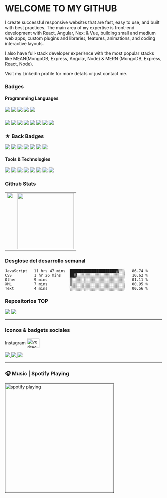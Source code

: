 # WELCOME TO MY GITHUB


<p>I create successful responsive websites that are fast, easy to use, and built with best practices. The main area of my expertise is front-end development with React, Angular, Next & Vue, building small and medium web apps, custom plugins and libraries, features, animations, and coding interactive layouts.

I also have full-stack developer experience with the most popular stacks like MEAN(MongoDB, Express, Angular, Node) & MERN (MongoDB, Express, React, Node).

Visit my LinkedIn profile for more details or just contact me.</p>


### Badges

<h4>Programming Languages</h4>
<p>
  <img src="https://img.shields.io/badge/JavaScript-F7DF1E?style=for-the-badge&logo=javascript&logoColor=black">
  <img src="https://img.shields.io/badge/TypeScript-007ACC?style=for-the-badge&logo=typescript&logoColor=white">
  <img src="https://img.shields.io/badge/Python-14354C?style=for-the-badge&logo=python&logoColor=white">
  <img src="https://img.shields.io/badge/C%2B%2B-00599C?style=for-the-badge&logo=c%2B%2B&logoColor=white">
  <img src="https://img.shields.io/badge/C-00599C?style=for-the-badge&logo=c&logoColor=white">
</p>

<h3>
</h3> 
<p>
  <img src="https://img.shields.io/badge/HTML5-E34F26?style=for-the-badge&logo=html5&logoColor=white">
  <img src="https://img.shields.io/badge/CSS3-1572B6?style=for-the-badge&logo=css3&logoColor=white">
  <img src="https://img.shields.io/badge/React-20232A?style=for-the-badge&logo=react&logoColor=61DAFB">
  <img src="https://img.shields.io/badge/Tailwind_CSS-38B2AC?style=for-the-badge&logo=tailwind-css&logoColor=white">
  <img src="https://img.shields.io/badge/Bootstrap-772faa?style=for-the-badge&logo=bootstrap&logoColor=white">
  <img src="https://img.shields.io/badge/Angular-DD0031?style=for-the-badge&logo=angular&logoColor=white">
  <img src="https://img.shields.io/badge/Framer%20Motion-black?style=for-the-badge&logo=framer&logoColor=blue">
  <img src="https://img.shields.io/badge/Axios-BD1FE0?style=for-the-badge">
</p>

<h3>
 ★  Back Badges
</h3> 
<p>
  <img src="https://img.shields.io/badge/Node.js-339933?style=for-the-badge&logo=nodedotjs&logoColor=white">
  <img src="https://img.shields.io/badge/Express.js-000000?style=for-the-badge&logo=express&logoColor=white">
  <img src="https://img.shields.io/badge/MongoDB-white?style=for-the-badge&logo=mongodb&logoColor=4EA94B">
  <img src="https://img.shields.io/badge/Django-092E20?style=for-the-badge&logo=django&logoColor=green">
  <img src="https://img.shields.io/badge/MySQL-005C84?style=for-the-badge&logo=mysql&logoColor=white">
  <img src="https://img.shields.io/badge/firebase%20realtime%20database-ffca28?style=for-the-badge&logo=firebase&logoColor=black">
  <img src="https://img.shields.io/badge/Mongoose-00C58E?style=for-the-badge">
</p>

<h4>Tools & Technologies</h4>
<p>
  <img src="https://img.shields.io/badge/Git-F05032?style=for-the-badge&logo=git&logoColor=white">
  <img src="https://img.shields.io/badge/GitHub-100000?style=for-the-badge&logo=github&logoColor=white">
  <img src="https://img.shields.io/badge/Linux-FCC624?style=for-the-badge&logo=linux&logoColor=black">
  <img src="https://img.shields.io/badge/Figma-F24E1E?style=for-the-badge&logo=figma&logoColor=white">
  <img src="https://img.shields.io/badge/Notion-000000?style=for-the-badge&logo=notion&logoColor=white">
  <img src="https://img.shields.io/badge/Postman-FF6C37?style=for-the-badge&logo=Postman&logoColor=white">
  <img src="https://img.shields.io/badge/Heroku-430098?style=for-the-badge&logo=heroku&logoColor=white">
  <img src="https://img.shields.io/badge/Vercel-000000?style=for-the-badge&logo=vercel&logoColor=white">
</p>


### Github Stats
<table>
  <tr>
    <td valign="top"><img src="https://github-readme-stats.vercel.app/api/top-langs/?username=JhoanBurbano&theme=radical&card_width=450em)](https://github.com/JhoanBurbano/JhoanBurbano/github-readme-stats"/></td>
    <td valign="top"><img height="180em" src="https://github-readme-stats.vercel.app/api?username=JhoanBurbano&show_icons=true&hide_border=true&&count_private=true&include_all_commits=true&theme=radical&hide_stars=false" /></td>
  </tr>
</table>

### Desglose del desarrollo semanal

<!--START_SECTION:waka-->
```text
JavaScript   11 hrs 47 mins  █████████████████████▓░░░   86.74 % 
CSS          1 hr 26 mins    ██▓░░░░░░░░░░░░░░░░░░░░░░   10.62 % 
Other        9 mins          ▒░░░░░░░░░░░░░░░░░░░░░░░░   01.11 % 
XML          7 mins          ▒░░░░░░░░░░░░░░░░░░░░░░░░   00.95 % 
Text         4 mins          ░░░░░░░░░░░░░░░░░░░░░░░░░   00.56 % 
```
<!--END_SECTION:waka-->

### Repositorios TOP

[![](https://github-readme-stats.vercel.app/api/pin/?username=JhoanBurbano&repo=qickly-chat&bg_color=22,32CD32,121212&title_color=fff&text_color=fff)](https://github.com/JhoanBurbano/ARCHITECTS)
[![](https://github-readme-stats.vercel.app/api/pin/?username=JhoanBurbano&repo=cans&bg_color=22,32CD32,121212&title_color=fff&text_color=fff)](https://github.com/JhoanBurbano/cans)

---

### Iconos & badgets sociales

<p>Instagram <a href="https://www.instagram.com/sebasburbano07" target="blank"><img align="center" src="https://raw.githubusercontent.com/rahuldkjain/github-profile-readme-generator/master/src/images/icons/Social/instagram.svg" alt="veritechie" height="30" width="40" /></a>
</p>

<p>
  <a href="https://www.linkedin.com/in/sebastian-burbano/">
    <img src="https://img.shields.io/badge/LinkedIn-0077B5?style=for-the-badge&logo=linkedin&logoColor=white">
  </a>
  <a href="https://torre.co/jhoanburbano">
    <img src="https://img.shields.io/badge/Torre-1DA1F2?style=for-the-badge&logo=gitlab&logoColor=white">
  </a>
  <a href="mailto:jhoanburbano@unicauca.edu.co">
    <img src="https://img.shields.io/badge/Gmail-D14836?style=for-the-badge&logo=gmail&logoColor=white">
  </a>
</p>

---

### 🎧 Music | Spotify Playing
[<img src="https://spotify-now-playing-kappa.vercel.app/api/spotify-playing" alt="spotify playing" width="350" />]()
